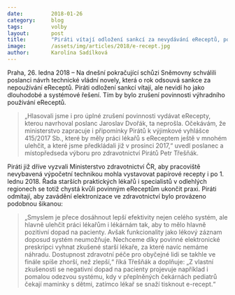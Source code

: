 ```yaml
---
date:         2018-01-26
category:     blog
tags:         volby
layout:       post
title:        "Piráti vítají odložení sankcí za nevydávání eReceptů, povinnost chtějí ale zrušit úplně"
image:        /assets/img/articles/2018/e-recept.jpg
author:       Karolína Sadílková
---
```


Praha, 26. ledna 2018 – Na dnešní pokračující schůzi Sněmovny schválili poslanci návrh technické vládní novely, která o rok odsouvá sankce za nepoužívání eReceptů. Piráti odložení sankcí vítají, ale nevidí ho jako dlouhodobé a systémové řešení. Tím by bylo zrušení povinnosti výhradního používání eReceptů.

> „Hlasovali jsme i pro úplné zrušení povinnosti vydávat eRecepty, kterou navrhoval poslanc Jaroslav Dvořák, ta neprošla. Očekávám, že ministerstvo zapracuje i připomínky Pirátů k výjimkové vyhlášce 415/2017 Sb., které by měly práci lékařů s eReceptem ještě v mnohém ulehčit, a které jsme předkládali již v prosinci 2017,“ uvedl poslanec a místopředseda výboru pro zdravotnictví Pirátů Petr Třešňák.

Piráti již dříve vyzvali Ministerstvo zdravotnictví ČR, aby pracoviště nevybavená výpočetní technikou mohla vystavovat papírové recepty i po 1. lednu 2018. Řada starších praktických lékařů i specialistů v odlehlých regionech se totiž chystá kvůli povinným eReceptům ukončit praxi. Piráti odmítají, aby zavádění elektronizace ve zdravotnictví bylo provázeno podobnou šikanou: 

> „Smyslem je přece dosáhnout lepší efektivity nejen celého systém, ale hlavně ulehčit práci lékařům i lékárnám tak, aby to mělo hlavně pozitivní dopad na pacienty. Avšak funkcionality jako lékový záznam doposud systém neumožňuje. Nechceme díky povinné elektronické preskripci vyhnat zkušené starší lékaře, za které navíc nemáme náhradu. Dostupnost zdravotní péče pro obyčejné lidi se takhle ve finále spíše zhorší, než zlepší,“ říká Třešňák a doplňuje: „Z vlastní zkušenosti se negativní dopad na pacienty projevuje například i pomalou odezvou systému, kdy v přeplněných čekárnách pediatrů čekají maminky s dětmi, zatímco lékař se snaží tisknout e-recept.“

 


